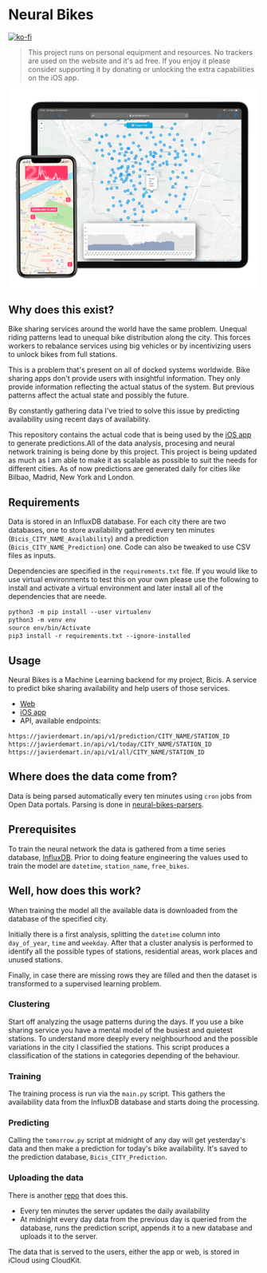 # Neural Bikes

[![ko-fi](https://www.ko-fi.com/img/githubbutton_sm.svg)](https://ko-fi.com/H2H814TXG)

> This project runs on personal equipment and resources. No trackers are used on the website and it's ad free. If you enjoy it please consider supporting it by donating or unlocking the extra capabilities on the iOS app.

![Neural Bikes in action](resources/promo.png)

## Why does this exist?

Bike sharing services around the world have the same problem. Unequal riding patterns lead to unequal bike distribution along the city. This forces workers to rebalance services using big vehicles or by incentivizing users to unlock bikes from full stations.

This is a problem that's present on all of docked systems worldwide. Bike sharing apps don't provide users with insightful information. They only provide information reflecting the actual status of the system. But previous patterns affect the actual state and possibly the future.

By constantly gathering data I've tried to solve this issue by predicting availability using recent days of availability.

This repository contains the actual code that is being used by the [iOS app](http://neural.bike) to generate predictions.All of the data analysis, procesing and neural network training is being done by this project. This project is being updated as much as I am able to make it as scalable as possible to suit the needs for different cities. As of now predictions are generated daily for cities like Bilbao, Madrid, New York and London.


## Requirements

Data is stored in an InfluxDB database. For each city there are two databases, one to store availability gathered every ten minutes (`Bicis_CITY_NAME_Availability`) and a prediction (`Bicis_CITY_NAME_Prediction`) one. Code can also be tweaked to use CSV files as inputs.

Dependencies are specified in the `requirements.txt` file. If you would like to use virtual environments to test this on your own please use the following to install and activate a virtual environment and later install all of the dependencies that are neede.

```
python3 -m pip install --user virtualenv
python3 -m venv env
source env/bin/Activate
pip3 install -r requirements.txt --ignore-installed
```

## Usage

Neural Bikes is a Machine Learning backend for my project, Bicis. A service to predict bike sharing availability and help users of those services.

* [Web](http://neural.bike)
* [iOS app](http://app.neural.bike)
* API, available endpoints:

```
https://javierdemart.in/api/v1/prediction/CITY_NAME/STATION_ID
https://javierdemart.in/api/v1/today/CITY_NAME/STATION_ID
https://javierdemart.in/api/v1/all/CITY_NAME/STATION_ID
```

## Where does the data come from?

Data is being parsed automatically every ten minutes using `cron` jobs from Open Data portals. Parsing is done in [neural-bikes-parsers](https://github.com/javierdemartin/neural-bikes-parsers).

## Prerequisites

To train the neural network the data is gathered from a time series database, [InfluxDB](https://www.influxdata.com/products/influxdb-overview/). Prior to doing feature engineering the values used to train the model are `datetime`, `station_name`, `free_bikes`. 

## Well, how does this work?

When training the model all the available data is downloaded from the database of the specified city.

Initially there is a first analysis, splitting the `datetime` column into `day_of_year`, `time` and `weekday`. After that a cluster analysis is performed to identify all the possible types of stations, residential areas, work places and unused stations.

Finally, in case there are missing rows they are filled and then the dataset is transformed to a supervised learning problem.

### Clustering

Start off analyzing the usage patterns during the days. If you use a bike sharing service you have a mental model of the busiest and quietest stations. To understand more deeply every neighbourhood and the possible variations in the city I classified the stations. This script produces a classification of the stations in categories depending of the behaviour.

### Training

The training process is run via the `main.py` script. This gathers the availability data from the InfluxDB database and starts doing the processing.

### Predicting

Calling the `tomorrow.py` script at midnight of any day will get yesterday's data and then make a prediction for today's bike availability. It's saved to the prediction database, `Bicis_CITY_Prediction`.

### Uploading the data 

There is another [repo](https://github.com/javierdemartin/neural-bikes-backend) that does this.

* Every ten minutes the server updates the daily availability
* At midnight every day data from the previous day is queried from the database, runs the prediction script, appends it to a new database and uploads it to the server.

The data that is served to the users, either the app or web, is stored in iCloud using CloudKit.

